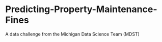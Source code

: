 # Predicting-Property-Maintenance-Fines
A data challenge from the Michigan Data Science Team (MDST)
